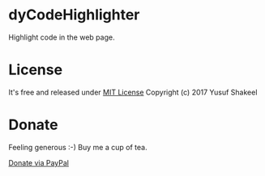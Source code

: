 # dyCodeHighlighter
Highlight code in the web page.

# License
It's free and released under [MIT License](https://github.com/yusufshakeel/dyCodeHighlighter/blob/master/LICENSE) Copyright (c) 2017 Yusuf Shakeel

# Donate
Feeling generous :-) Buy me a cup of tea.

[Donate via PayPal](https://www.paypal.me/yusufshakeel)